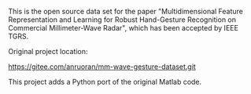 This is the open source data set for the paper "Multidimensional Feature Representation and Learning for Robust Hand-Gesture Recognition on Commercial Millimeter-Wave Radar", which has been accepted by IEEE TGRS.

Original project location:

https://gitee.com/anruoran/mm-wave-gesture-dataset.git

This project adds a Python port of the original Matlab code.
